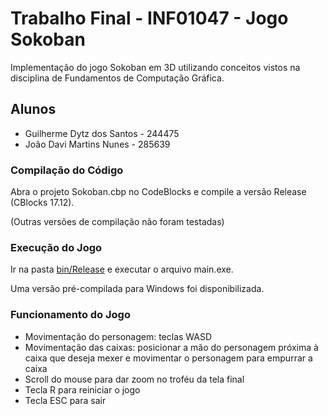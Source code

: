 # Trabalho Final - INF01047 - Jogo Sokoban

Implementação do jogo Sokoban em 3D utilizando conceitos vistos na disciplina de Fundamentos de Computação Gráfica.

## Alunos
* Guilherme Dytz dos Santos - 244475
* João Davi Martins Nunes - 285639

### Compilação do Código
Abra o projeto Sokoban.cbp no CodeBlocks e compile a versão Release (CBlocks 17.12).

(Outras versões de compilação não foram testadas)

### Execução do Jogo
Ir na pasta [bin/Release](https://github.com/guidytz/TrabalhoFinal-INF01047/tree/main/bin/Release) e executar o arquivo main.exe.

Uma versão pré-compilada para Windows foi disponibilizada.

### Funcionamento do Jogo
* Movimentação do personagem: teclas WASD
* Movimentação das caixas: posicionar a mão do personagem próxima à caixa que deseja mexer e movimentar o personagem para empurrar a caixa
* Scroll do mouse para dar zoom no troféu da tela final
* Tecla R para reiniciar o jogo
* Tecla ESC para sair
